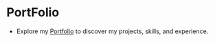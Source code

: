 # PortFolio
- Explore my [Portfolio]([https://your-portfolio-link.com](https://fluffy-fairy-a84251.netlify.app/)) to discover my projects, skills, and experience.
